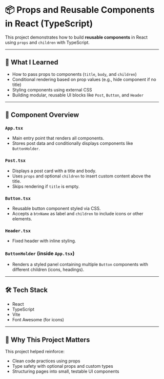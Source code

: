 # 📦 Props and Reusable Components in React (TypeScript)

This project demonstrates how to build **reusable components** in React using `props` and `children` with TypeScript.

---

## 🚀 What I Learned

- How to pass props to components (`title`, `body`, and `children`)
- Conditional rendering based on prop values (e.g., hide component if no title)
- Styling components using external CSS
- Building modular, reusable UI blocks like `Post`, `Button`, and `Header`

---

## 🧩 Component Overview

### `App.tsx`
- Main entry point that renders all components.
- Stores post data and conditionally displays components like `ButtonHolder`.

### `Post.tsx`
- Displays a post card with a title and body.
- Uses `props` and optional `children` to insert custom content above the title.
- Skips rendering if `title` is empty.

### `Button.tsx`
- Reusable button component styled via CSS.
- Accepts a `btnName` as label and `children` to include icons or other elements.

### `Header.tsx`
- Fixed header with inline styling.

### `ButtonHolder` (inside `App.tsx`)
- Renders a styled panel containing multiple `Button` components with different children (icons, headings).

---

## 🛠️ Tech Stack

- React
- TypeScript
- Vite
- Font Awesome (for icons)

---

## 🧪 Why This Project Matters

This project helped reinforce:
- Clean code practices using props
- Type safety with optional props and custom types
- Structuring pages into small, testable UI components
